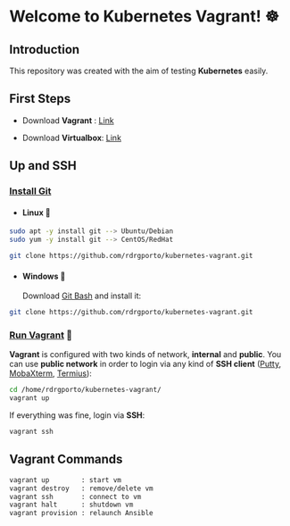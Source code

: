 # Welcome to Kubernetes Vagrant! :wheel_of_dharma:

## Introduction

This repository was created with the aim of testing **Kubernetes** easily. 

## First Steps

* Download **Vagrant** : [Link](https://www.vagrantup.com/downloads.html)

- Download **Virtualbox**: [Link](https://www.virtualbox.org/wiki/Downloads)

## Up and SSH

### <u>Install Git</u>

- #### Linux :penguin:

```bash
sudo apt -y install git --> Ubuntu/Debian
sudo yum -y install git --> CentOS/RedHat

git clone https://github.com/rdrgporto/kubernetes-vagrant.git
```

- #### Windows :checkered_flag:

  Download [Git Bash](https://gitforwindows.org/) and install it:

```bash
git clone https://github.com/rdrgporto/kubernetes-vagrant.git
```

### <u>Run Vagrant</u> :rocket:

**Vagrant** is configured with two kinds of network, **internal** and **public**. You can use **public network** in order to login via any kind of **SSH client** ([Putty](https://www.putty.org/), [MobaXterm](https://mobaxterm.mobatek.net/), [Termius](https://www.termius.com/)):

```bash
cd /home/rdrgporto/kubernetes-vagrant/
vagrant up
```

If everything was fine, login via **SSH**:

```bash
vagrant ssh
```

## Vagrant Commands

```bash
vagrant up        : start vm
vagrant destroy   : remove/delete vm
vagrant ssh       : connect to vm
vagrant halt      : shutdown vm
vagrant provision : relaunch Ansible
```
